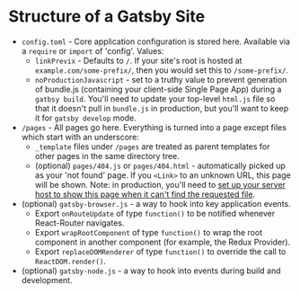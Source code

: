 # Structure of a Gatsby Site

* `config.toml` - Core application configuration is stored here. Available via a `require`
or `import` of 'config'. Values:
  * `linkPrevix` - Defaults to `/`. If your site's root is hosted at `example.com/some-prefix/`, then you would set this to `/some-prefix/`.
  * `noProductionJavascript` - set to a truthy value to prevent generation of bundle.js
  (containing your client-side Single Page App) during a `gatbsy build`. You'll need
  to update your top-level `html.js` file so that it doesn't pull in `bundle.js` in
  production, but you'll want to keep it for `gatsby develop` mode.
* `/pages` - All pages go here. Everything is turned into a page except
files which start with an underscore:
  * `_template` files under `/pages` are treated as parent templates for other pages in
  the same directory tree.
  * (optional) `pages/404.js` or `pages/404.html` - automatically picked up as your 'not
  found' page. If you `<Link>` to an unknown URL, this page will be shown. Note: in
  production, you'll need to [set up your server host to show this page when it can't find
  the requested file](https://github.com/gatsbyjs/gatsby/pull/121#issuecomment-194715068).
* (optional) `gatsby-browser.js` - a way to hook into key application events.
  * Export `onRouteUpdate` of type `function()` to be notified whenever React-Router
  navigates.
  * Export `wrapRootComponent` of type `function()` to wrap the root component in another
  component (for example, the Redux Provider).
  * Export `replaceDOMRenderer` of type `function()` to override the call to `ReactDOM.render()`.
* (optional) `gatsby-node.js` - a way to hook into events during build
and development.
